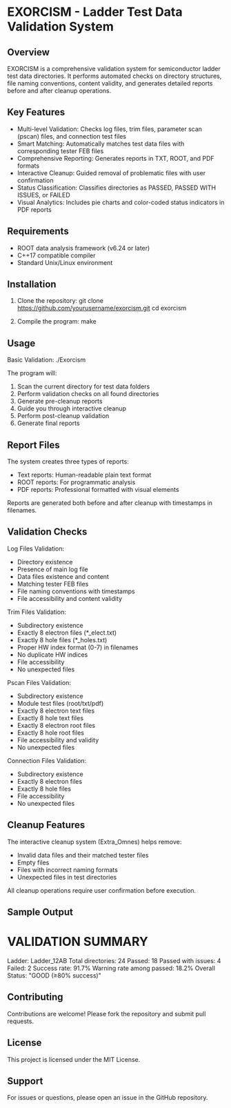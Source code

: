 EXORCISM - Ladder Test Data Validation System
=============================================

Overview
--------
EXORCISM is a comprehensive validation system for semiconductor ladder test data directories. It performs automated checks on directory structures, file naming conventions, content validity, and generates detailed reports before and after cleanup operations.

Key Features
------------
- Multi-level Validation: Checks log files, trim files, parameter scan (pscan) files, and connection test files
- Smart Matching: Automatically matches test data files with corresponding tester FEB files
- Comprehensive Reporting: Generates reports in TXT, ROOT, and PDF formats
- Interactive Cleanup: Guided removal of problematic files with user confirmation
- Status Classification: Classifies directories as PASSED, PASSED WITH ISSUES, or FAILED
- Visual Analytics: Includes pie charts and color-coded status indicators in PDF reports

Requirements
------------
- ROOT data analysis framework (v6.24 or later)
- C++17 compatible compiler
- Standard Unix/Linux environment

Installation
------------
1. Clone the repository:
   git clone https://github.com/yourusername/exorcism.git
   cd exorcism

2. Compile the program:
   make

Usage
-----
Basic Validation:
./Exorcism

The program will:
1. Scan the current directory for test data folders
2. Perform validation checks on all found directories
3. Generate pre-cleanup reports
4. Guide you through interactive cleanup
5. Perform post-cleanup validation
6. Generate final reports

Report Files
------------
The system creates three types of reports:
- Text reports: Human-readable plain text format
- ROOT reports: For programmatic analysis
- PDF reports: Professional formatted with visual elements

Reports are generated both before and after cleanup with timestamps in filenames.

Validation Checks
-----------------
Log Files Validation:
- Directory existence
- Presence of main log file
- Data files existence and content
- Matching tester FEB files
- File naming conventions with timestamps
- File accessibility and content validity

Trim Files Validation:
- Subdirectory existence
- Exactly 8 electron files (*_elect.txt)
- Exactly 8 hole files (*_holes.txt)
- Proper HW index format (0-7) in filenames
- No duplicate HW indices
- File accessibility
- No unexpected files

Pscan Files Validation:
- Subdirectory existence
- Module test files (root/txt/pdf)
- Exactly 8 electron text files
- Exactly 8 hole text files
- Exactly 8 electron root files
- Exactly 8 hole root files
- File accessibility and validity
- No unexpected files

Connection Files Validation:
- Subdirectory existence
- Exactly 8 electron files
- Exactly 8 hole files
- File accessibility
- No unexpected files

Cleanup Features
---------------
The interactive cleanup system (Extra_Omnes) helps remove:
- Invalid data files and their matched tester files
- Empty files
- Files with incorrect naming formats
- Unexpected files in test directories

All cleanup operations require user confirmation before execution.

Sample Output
-------------
VALIDATION SUMMARY
====================================================
Ladder:          Ladder_12AB
Total directories: 24
Passed:          18
Passed with issues: 4
Failed:          2
Success rate:    91.7%
Warning rate among passed: 18.2%
Overall Status: "GOOD (≥80% success)"

Contributing
------------
Contributions are welcome! Please fork the repository and submit pull requests.

License
-------
This project is licensed under the MIT License.

Support
-------
For issues or questions, please open an issue in the GitHub repository.
